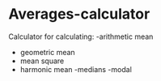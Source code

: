 # Averages-calculator

Calculator for calculating:
-arithmetic mean
- geometric mean
- mean square
- harmonic mean
-medians
-modal
